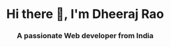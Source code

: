 <h1 align="center">Hi there 👋, I'm Dheeraj Rao</h1>
<h3 align="center">A passionate Web developer from India</h3>

